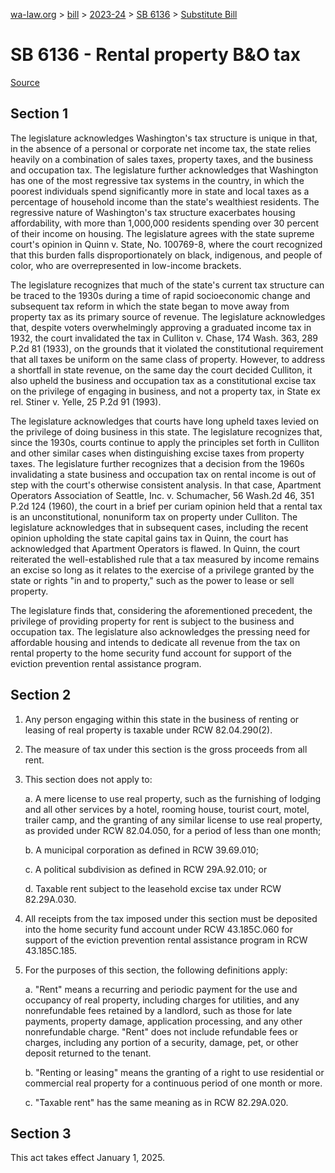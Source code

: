 [wa-law.org](/) > [bill](/bill/) > [2023-24](/bill/2023-24/) > [SB 6136](/bill/2023-24/sb/6136/) > [Substitute Bill](/bill/2023-24/sb/6136/S/)

# SB 6136 - Rental property B&O tax

[Source](http://lawfilesext.leg.wa.gov/biennium/2023-24/Pdf/Bills/Senate%20Bills/6136-S.pdf)

## Section 1
The legislature acknowledges Washington's tax structure is unique in that, in the absence of a personal or corporate net income tax, the state relies heavily on a combination of sales taxes, property taxes, and the business and occupation tax. The legislature further acknowledges that Washington has one of the most regressive tax systems in the country, in which the poorest individuals spend significantly more in state and local taxes as a percentage of household income than the state's wealthiest residents. The regressive nature of Washington's tax structure exacerbates housing affordability, with more than 1,000,000 residents spending over 30 percent of their income on housing. The legislature agrees with the state supreme court's opinion in Quinn v. State, No. 100769-8, where the court recognized that this burden falls disproportionately on black, indigenous, and people of color, who are overrepresented in low-income brackets.

The legislature recognizes that much of the state's current tax structure can be traced to the 1930s during a time of rapid socioeconomic change and subsequent tax reform in which the state began to move away from property tax as its primary source of revenue. The legislature acknowledges that, despite voters overwhelmingly approving a graduated income tax in 1932, the court invalidated the tax in Culliton v. Chase, 174 Wash. 363, 289 P.2d 81 (1933), on the grounds that it violated the constitutional requirement that all taxes be uniform on the same class of property. However, to address a shortfall in state revenue, on the same day the court decided Culliton, it also upheld the business and occupation tax as a constitutional excise tax on the privilege of engaging in business, and not a property tax, in State ex rel. Stiner v. Yelle, 25 P.2d 91 (1993).

The legislature acknowledges that courts have long upheld taxes levied on the privilege of doing business in this state. The legislature recognizes that, since the 1930s, courts continue to apply the principles set forth in Culliton and other similar cases when distinguishing excise taxes from property taxes. The legislature further recognizes that a decision from the 1960s invalidating a state business and occupation tax on rental income is out of step with the court's otherwise consistent analysis. In that case, Apartment Operators Association of Seattle, Inc. v. Schumacher, 56 Wash.2d 46, 351 P.2d 124 (1960), the court in a brief per curiam opinion held that a rental tax is an unconstitutional, nonuniform tax on property under Culliton. The legislature acknowledges that in subsequent cases, including the recent opinion upholding the state capital gains tax in Quinn, the court has acknowledged that Apartment Operators is flawed. In Quinn, the court reiterated the well-established rule that a tax measured by income remains an excise so long as it relates to the exercise of a privilege granted by the state or rights "in and to property," such as the power to lease or sell property.

The legislature finds that, considering the aforementioned precedent, the privilege of providing property for rent is subject to the business and occupation tax. The legislature also acknowledges the pressing need for affordable housing and intends to dedicate all revenue from the tax on rental property to the home security fund account for support of the eviction prevention rental assistance program.

## Section 2
1. Any person engaging within this state in the business of renting or leasing of real property is taxable under RCW 82.04.290(2).

2. The measure of tax under this section is the gross proceeds from all rent.

3. This section does not apply to:

    a. A mere license to use real property, such as the furnishing of lodging and all other services by a hotel, rooming house, tourist court, motel, trailer camp, and the granting of any similar license to use real property, as provided under RCW 82.04.050, for a period of less than one month;

    b. A municipal corporation as defined in RCW 39.69.010;

    c. A political subdivision as defined in RCW 29A.92.010; or

    d. Taxable rent subject to the leasehold excise tax under RCW 82.29A.030.

4. All receipts from the tax imposed under this section must be deposited into the home security fund account under RCW 43.185C.060 for support of the eviction prevention rental assistance program in RCW 43.185C.185.

5. For the purposes of this section, the following definitions apply:

    a. "Rent" means a recurring and periodic payment for the use and occupancy of real property, including charges for utilities, and any nonrefundable fees retained by a landlord, such as those for late payments, property damage, application processing, and any other nonrefundable charge. "Rent" does not include refundable fees or charges, including any portion of a security, damage, pet, or other deposit returned to the tenant.

    b. "Renting or leasing" means the granting of a right to use residential or commercial real property for a continuous period of one month or more.

    c. "Taxable rent" has the same meaning as in RCW 82.29A.020.

## Section 3
This act takes effect January 1, 2025.
